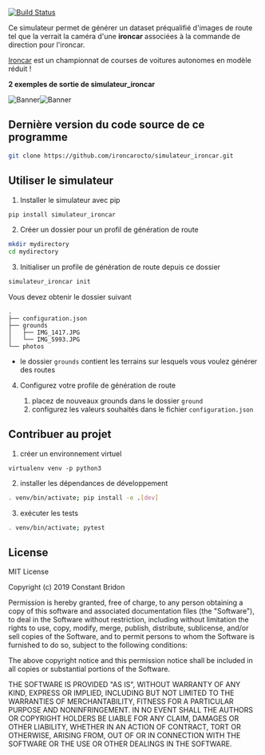 [![Build Status](https://travis-ci.org/ironcarocto/simulateur_ironcar.svg?branch=master)](https://travis-ci.org/ironcarocto/simulateur_ironcar)

Ce simulateur permet de générer un dataset préqualifié d'images de
route tel que la verrait la caméra d'une **ironcar** associées à la commande de direction pour l'ironcar.

[Ironcar](http://ironcar.org/) est un championnat de courses de voitures
autonomes en modèle réduit !

__2 exemples de sortie de simulateur_ironcar__

![Banner](docs/images/21_cmd_0.png)![Banner](docs/images/155_cmd_2.png)

## Dernière version du code source de ce programme

```bash
git clone https://github.com/ironcarocto/simulateur_ironcar.git
```

## Utiliser le simulateur

1. Installer le simulateur avec pip

```bash
pip install simulateur_ironcar
```

2. Créer un dossier pour un profil de génération de route

```bash
mkdir mydirectory
cd mydirectory
```

3. Initialiser un profile de génération de route depuis ce dossier


```bash
simulateur_ironcar init
```

Vous devez obtenir le dossier suivant

```
.
├── configuration.json
├── grounds
│   ├── IMG_1417.JPG
│   └── IMG_5993.JPG
└── photos
```

* le dossier ``grounds`` contient les terrains sur lesquels vous voulez générer des routes

4. Configurez votre profile de génération de route

    1. placez de nouveaux grounds dans le dossier ``ground``
    2. configurez les valeurs souhaités dans le fichier ``configuration.json``

## Contribuer au projet

1. créer un environnement virtuel

```
virtualenv venv -p python3
```

2. installer les dépendances de développement

```bash
. venv/bin/activate; pip install -e .[dev]
```

3. exécuter les tests

```bash
. venv/bin/activate; pytest
```

## License

MIT License

Copyright (c) 2019 Constant Bridon

Permission is hereby granted, free of charge, to any person obtaining a copy
of this software and associated documentation files (the "Software"), to deal
in the Software without restriction, including without limitation the rights
to use, copy, modify, merge, publish, distribute, sublicense, and/or sell
copies of the Software, and to permit persons to whom the Software is
furnished to do so, subject to the following conditions:

The above copyright notice and this permission notice shall be included in all
copies or substantial portions of the Software.

THE SOFTWARE IS PROVIDED "AS IS", WITHOUT WARRANTY OF ANY KIND, EXPRESS OR
IMPLIED, INCLUDING BUT NOT LIMITED TO THE WARRANTIES OF MERCHANTABILITY,
FITNESS FOR A PARTICULAR PURPOSE AND NONINFRINGEMENT. IN NO EVENT SHALL THE
AUTHORS OR COPYRIGHT HOLDERS BE LIABLE FOR ANY CLAIM, DAMAGES OR OTHER
LIABILITY, WHETHER IN AN ACTION OF CONTRACT, TORT OR OTHERWISE, ARISING FROM,
OUT OF OR IN CONNECTION WITH THE SOFTWARE OR THE USE OR OTHER DEALINGS IN THE
SOFTWARE.
